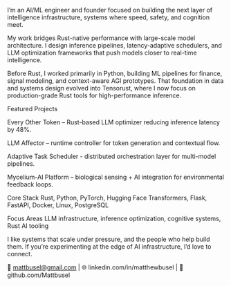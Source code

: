 I’m an AI/ML engineer and founder focused on building the next layer of intelligence infrastructure, systems where speed, safety, and cognition meet.

My work bridges Rust-native performance with large-scale model architecture. I design inference pipelines, latency-adaptive schedulers, and LLM optimization frameworks that push models closer to real-time intelligence.

Before Rust, I worked primarily in Python, building ML pipelines for finance, signal modeling, and context-aware AGI prototypes. That foundation in data and systems design evolved into Tensorust, where I now focus on production-grade Rust tools for high-performance inference.

Featured Projects

Every Other Token – Rust-based LLM optimizer reducing inference latency by 48%.

LLM Affector – runtime controller for token generation and contextual flow.

Adaptive Task Scheduler - distributed orchestration layer for multi-model pipelines.

Mycelium-AI Platform – biological sensing + AI integration for environmental feedback loops.

Core Stack
Rust, Python, PyTorch, Hugging Face Transformers, Flask, FastAPI, Docker, Linux, PostgreSQL

Focus Areas
LLM infrastructure, inference optimization, cognitive systems, Rust AI tooling

I like systems that scale under pressure, and the people who help build them.
If you’re experimenting at the edge of AI infrastructure, I’d love to connect.

📧 mattbusel@gmail.com
 | 🌐 linkedin.com/in/matthewbusel
 | 🦀 github.com/Mattbusel


